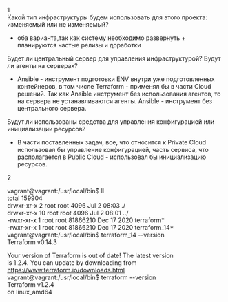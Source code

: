 1  
  Какой тип инфраструктуры будем использовать для этого проекта: изменяемый или не изменяемый?
- оба варианта,так как систему необходимо развернуть + планируются частые релизы и доработки

Будет ли центральный сервер для управления инфраструктурой? Будут ли агенты на серверах?  
- Ansible - инструмент подготовки ENV внутри уже подготовленных контейнеров, 
в том числе Terraform - применял бы в части Cloud решений. Так как Ansible инструмент без использования агентов, 
то на сервера не устанавливаются агенты. Ansible - инструмент без центрального сервера.  

Будут ли использованы средства для управления конфигурацией или инициализации ресурсов?
- В части поставленных задач, все, что относится к Private Cloud использовал бы управление конфигурацией, часть сервиса, 
что располагается в Public Cloud - использовал бы инициализацию ресурсов.


2  

vagrant@vagrant:/usr/local/bin$ ll  
total 159904  
drwxr-xr-x  2 root root     4096 Jul  2 08:03 ./  
drwxr-xr-x 10 root root     4096 Jul  2 08:01 ../  
-rwxr-xr-x  1 root root 81866210 Dec 17  2020 terraform*  
-rwxr-xr-x  1 root root 81866210 Dec 17  2020 terraform_14*  
vagrant@vagrant:/usr/local/bin$ terraform_14 --version  
Terraform v0.14.3  

Your version of Terraform is out of date! The latest version  
is 1.2.4. You can update by downloading from https://www.terraform.io/downloads.html  
vagrant@vagrant:/usr/local/bin$ terraform --version  
Terraform v1.2.4  
on linux_amd64

 